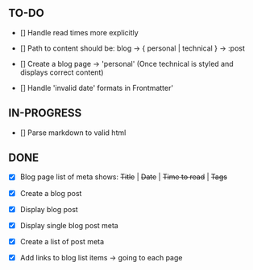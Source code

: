## TO-DO

- [] Handle read times more explicitly

- [] Path to content should be: blog -> { personal | technical } -> :post

- [] Create a blog page -> 'personal' (Once technical is styled and displays correct content)

- [] Handle 'invalid date' formats in Frontmatter'

## IN-PROGRESS

- [] Parse markdown to valid html

## DONE

- [x] Blog page list of meta shows: ~~Title~~ | ~~Date~~ | ~~Time to read~~ | ~~Tags~~

- [x] Create a blog post

- [x] Display blog post

- [x] Display single blog post meta

- [x] Create a list of post meta

- [x] Add links to blog list items -> going to each page
